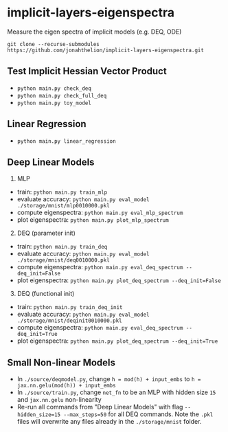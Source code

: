 # implicit-layers-eigenspectra
Measure the eigen spectra of implicit models (e.g. DEQ, ODE)

```
git clone --recurse-submodules https://github.com/jonahthelion/implicit-layers-eigenspectra.git
```

## Test Implicit Hessian Vector Product
- `python main.py check_deq`
- `python main.py check_full_deq`
- `python main.py toy_model`

## Linear Regression
- `python main.py linear_regression`

## Deep Linear Models
1) MLP
- train: `python main.py train_mlp`
- evaluate accuracy: `python main.py eval_model ./storage/mnist/mlp0010000.pkl`
- compute eigenspectra: `python main.py eval_mlp_spectrum`
- plot eigenspectra: `python main.py plot_mlp_spectrum`
2) DEQ (parameter init)
- train: `python main.py train_deq`
- evaluate accuracy: `python main.py eval_model ./storage/mnist/deq0010000.pkl`
- compute eigenspectra: `python main.py eval_deq_spectrum --deq_init=False`
- plot eigenspectra: `python main.py plot_deq_spectrum --deq_init=False`
3) DEQ (functional init)
- train: `python main.py train_deq_init`
- evaluate accuracy: `python main.py eval_model ./storage/mnist/deqinit0010000.pkl`
- compute eigenspectra: `python main.py eval_deq_spectrum --deq_init=True`
- plot eigenspectra: `python main.py plot_deq_spectrum --deq_init=True`

## Small Non-linear Models
- In `./source/deqmodel.py`, change `h = mod(h) + input_embs` to `h = jax.nn.gelu(mod(h)) + input_embs`
- In `./source/train.py`, change `net_fn` to be an MLP with hidden size `15` and `jax.nn.gelu` non-linearity
- Re-run all commands from "Deep Linear Models" with flag `--hidden_size=15 --max_steps=50` for all DEQ commands. Note the `.pkl` files will overwrite any files already in the `./storage/mnist` folder.
